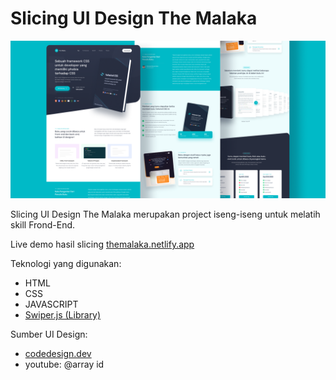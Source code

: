 # Slicing UI Design The Malaka

![thumbnail](/asset/thumbnail.png)

Slicing UI Design The Malaka merupakan project iseng-iseng untuk melatih skill Frond-End.

Live demo hasil slicing [themalaka.netlify.app](https://themalaka.netlify.app)

Teknologi yang digunakan:
- HTML
- CSS
- JAVASCRIPT
- [Swiper.js (Library)](https://swiperjs.com)

Sumber UI Design:
- [codedesign.dev](https://codedesign.dev)
- youtube: @array id
